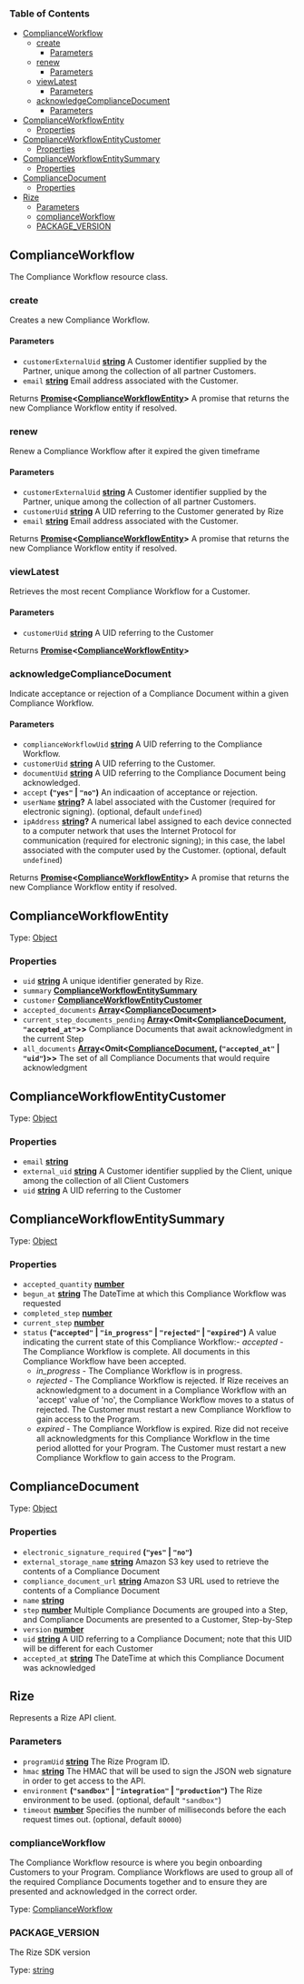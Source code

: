 <!-- Generated by documentation.js. Update this documentation by updating the source code. -->

### Table of Contents

-   [ComplianceWorkflow][1]
    -   [create][2]
        -   [Parameters][3]
    -   [renew][4]
        -   [Parameters][5]
    -   [viewLatest][6]
        -   [Parameters][7]
    -   [acknowledgeComplianceDocument][8]
        -   [Parameters][9]
-   [ComplianceWorkflowEntity][10]
    -   [Properties][11]
-   [ComplianceWorkflowEntityCustomer][12]
    -   [Properties][13]
-   [ComplianceWorkflowEntitySummary][14]
    -   [Properties][15]
-   [ComplianceDocument][16]
    -   [Properties][17]
-   [Rize][18]
    -   [Parameters][19]
    -   [complianceWorkflow][20]
    -   [PACKAGE_VERSION][21]

## ComplianceWorkflow

The Compliance Workflow resource class.

### create

Creates a new Compliance Workflow.

#### Parameters

-   `customerExternalUid` **[string][22]** A Customer identifier supplied by the Partner, unique among the collection of all partner Customers.
-   `email` **[string][22]** Email address associated with the Customer.

Returns **[Promise][23]&lt;[ComplianceWorkflowEntity][24]>** A promise that returns the new Compliance Workflow entity if resolved.

### renew

Renew a Compliance Workflow after it expired the given timeframe

#### Parameters

-   `customerExternalUid` **[string][22]** A Customer identifier supplied by the Partner, unique among the collection of all partner Customers.
-   `customerUid` **[string][22]** A UID referring to the Customer generated by Rize
-   `email` **[string][22]** Email address associated with the Customer.

Returns **[Promise][23]&lt;[ComplianceWorkflowEntity][24]>** A promise that returns the new Compliance Workflow entity if resolved.

### viewLatest

Retrieves the most recent Compliance Workflow for a Customer.

#### Parameters

-   `customerUid` **[string][22]** A UID referring to the Customer

Returns **[Promise][23]&lt;[ComplianceWorkflowEntity][24]>** 

### acknowledgeComplianceDocument

Indicate acceptance or rejection of a Compliance Document within a given Compliance Workflow.

#### Parameters

-   `complianceWorkflowUid` **[string][22]** A UID referring to the Compliance Workflow.
-   `customerUid` **[string][22]** A UID referring to the Customer.
-   `documentUid` **[string][22]** A UID referring to the Compliance Document being acknowledged.
-   `accept` **(`"yes"` \| `"no"`)** An indicaation of acceptance or rejection.
-   `userName` **[string][22]?** A label associated with the Customer (required for electronic signing). (optional, default `undefined`)
-   `ipAddress` **[string][22]?** A numerical label assigned to each device connected to a computer network that uses the Internet Protocol for communication (required for electronic signing); in this case, the label associated with the computer used by the Customer. (optional, default `undefined`)

Returns **[Promise][23]&lt;[ComplianceWorkflowEntity][24]>** A promise that returns the new Compliance Workflow entity if resolved.

## 

## ComplianceWorkflowEntity

Type: [Object][25]

### Properties

-   `uid` **[string][22]** A unique identifier generated by Rize.
-   `summary` **[ComplianceWorkflowEntitySummary][26]** 
-   `customer` **[ComplianceWorkflowEntityCustomer][27]** 
-   `accepted_documents` **[Array][28]&lt;[ComplianceDocument][29]>** 
-   `current_step_documents_pending` **[Array][28]&lt;Omit&lt;[ComplianceDocument][29], `"accepted_at"`>>** Compliance Documents that await acknowledgment in the current Step
-   `all_documents` **[Array][28]&lt;Omit&lt;[ComplianceDocument][29], (`"accepted_at"` \| `"uid"`)>>** The set of all Compliance Documents that would require acknowledgment

## ComplianceWorkflowEntityCustomer

Type: [Object][25]

### Properties

-   `email` **[string][22]** 
-   `external_uid` **[string][22]** A Customer identifier supplied by the Client, unique among the collection of all Client Customers
-   `uid` **[string][22]** A UID referring to the Customer

## ComplianceWorkflowEntitySummary

Type: [Object][25]

### Properties

-   `accepted_quantity` **[number][30]** 
-   `begun_at` **[string][22]** The DateTime at which this Compliance Workflow was requested
-   `completed_step` **[number][30]** 
-   `current_step` **[number][30]** 
-   `status` **(`"accepted"` \| `"in_progress"` \| `"rejected"` \| `"expired"`)** A value indicating the current state of this Compliance Workflow:-   _accepted_ - The Compliance Workflow is complete. All documents in this Compliance Workflow have been accepted.
    -   _in_progress_ - The Compliance Workflow is in progress.
    -   _rejected_ - The Compliance Workflow is rejected. If Rize receives an acknowledgment to a document in a Compliance Workflow with an 'accept' value of 'no', the Compliance Workflow moves to a status of rejected. The Customer must restart a new Compliance Workflow to gain access to the Program.
    -   _expired_ - The Compliance Workflow is expired. Rize did not receive all acknowledgments for this Compliance Workflow in the time period allotted for your Program. The Customer must restart a new Compliance Workflow to gain access to the Program.

## ComplianceDocument

Type: [Object][25]

### Properties

-   `electronic_signature_required` **(`"yes"` \| `"no"`)** 
-   `external_storage_name` **[string][22]** Amazon S3 key used to retrieve the contents of a Compliance Document
-   `compliance_document_url` **[string][22]** Amazon S3 URL used to retrieve the contents of a Compliance Document
-   `name` **[string][22]** 
-   `step` **[number][30]** Multiple Compliance Documents are grouped into a Step, and Compliance Documents are presented to a Customer, Step-by-Step
-   `version` **[number][30]** 
-   `uid` **[string][22]** A UID referring to a Compliance Document; note that this UID will be different for each Customer
-   `accepted_at` **[string][22]** The DateTime at which this Compliance Document was acknowledged

## Rize

Represents a Rize API client.

### Parameters

-   `programUid` **[string][22]** The Rize Program ID.
-   `hmac` **[string][22]** The HMAC that will be used to sign the JSON web signature in order to get access to the API.
-   `environment` **(`"sandbox"` \| `"integration"` \| `"production"`)** The Rize environment to be used. (optional, default `"sandbox"`)
-   `timeout` **[number][30]** Specifies the number of milliseconds before the each request times out. (optional, default `80000`)

### complianceWorkflow

The Compliance Workflow resource is where you begin onboarding Customers to your Program.
Compliance Workflows are used to group all of the required Compliance Documents together and to ensure they are presented and acknowledged in the correct order.

Type: [ComplianceWorkflow][31]

### PACKAGE_VERSION

The Rize SDK version

Type: [string][22]

[1]: #complianceworkflow

[2]: #create

[3]: #parameters

[4]: #renew

[5]: #parameters-1

[6]: #viewlatest

[7]: #parameters-2

[8]: #acknowledgecompliancedocument

[9]: #parameters-3

[10]: #complianceworkflowentity

[11]: #properties

[12]: #complianceworkflowentitycustomer

[13]: #properties-1

[14]: #complianceworkflowentitysummary

[15]: #properties-2

[16]: #compliancedocument

[17]: #properties-3

[18]: #rize

[19]: #parameters-4

[20]: #complianceworkflow-1

[21]: #package_version

[22]: https://developer.mozilla.org/docs/Web/JavaScript/Reference/Global_Objects/String

[23]: https://developer.mozilla.org/docs/Web/JavaScript/Reference/Global_Objects/Promise

[24]: #complianceworkflowentity

[25]: https://developer.mozilla.org/docs/Web/JavaScript/Reference/Global_Objects/Object

[26]: #complianceworkflowentitysummary

[27]: #complianceworkflowentitycustomer

[28]: https://developer.mozilla.org/docs/Web/JavaScript/Reference/Global_Objects/Array

[29]: #compliancedocument

[30]: https://developer.mozilla.org/docs/Web/JavaScript/Reference/Global_Objects/Number

[31]: #complianceworkflow
